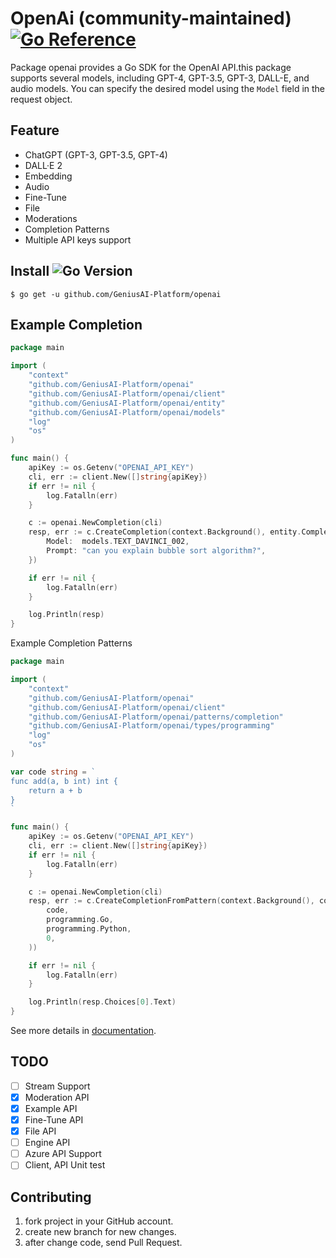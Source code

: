 # OpenAi (community-maintained) [![Go Reference](https://pkg.go.dev/badge/github.com/GeniusAI-Platform/openai.svg)](https://pkg.go.dev/github.com/GeniusAI-Platform/openai)
Package openai provides a Go SDK for the OpenAI API.this package supports several models, including GPT-4, GPT-3.5, GPT-3, DALL-E, and audio
models. You can specify the desired model using the `Model` field in the request object.


## Feature

- ChatGPT (GPT-3, GPT-3.5, GPT-4)
- DALL·E 2
- Embedding
- Audio
- Fine-Tune
- File
- Moderations
- Completion Patterns
- Multiple API keys support

## Install ![Go Version](https://img.shields.io/badge/go%20version-%3E=1.19-61CFDD.svg?style=flat-square)

```shell
$ go get -u github.com/GeniusAI-Platform/openai
```

## Example Completion

```go
package main

import (
	"context"
	"github.com/GeniusAI-Platform/openai"
	"github.com/GeniusAI-Platform/openai/client"
	"github.com/GeniusAI-Platform/openai/entity"
	"github.com/GeniusAI-Platform/openai/models"
	"log"
	"os"
)

func main() {
	apiKey := os.Getenv("OPENAI_API_KEY")
	cli, err := client.New([]string{apiKey})
	if err != nil {
		log.Fatalln(err)
	}

	c := openai.NewCompletion(cli)
	resp, err := c.CreateCompletion(context.Background(), entity.CompletionRequest{
		Model:  models.TEXT_DAVINCI_002,
		Prompt: "can you explain bubble sort algorithm?",
	})

	if err != nil {
		log.Fatalln(err)
	}

	log.Println(resp)
}

```

Example Completion Patterns

```go
package main

import (
	"context"
	"github.com/GeniusAI-Platform/openai"
	"github.com/GeniusAI-Platform/openai/client"
	"github.com/GeniusAI-Platform/openai/patterns/completion"
	"github.com/GeniusAI-Platform/openai/types/programming"
	"log"
	"os"
)

var code string = `
func add(a, b int) int {
	return a + b
}
`

func main() {
	apiKey := os.Getenv("OPENAI_API_KEY")
	cli, err := client.New([]string{apiKey})
	if err != nil {
		log.Fatalln(err)
	}

	c := openai.NewCompletion(cli)
	resp, err := c.CreateCompletionFromPattern(context.Background(), completion.ProgrammingLanguageTranslator(
		code,
		programming.Go,
		programming.Python,
		0,
	))

	if err != nil {
		log.Fatalln(err)
	}

	log.Println(resp.Choices[0].Text)
}

```

See more details in [documentation](https://pkg.go.dev/github.com/GeniusAI-Platform/openai).

## TODO
- [ ] Stream Support
- [x] Moderation API
- [x] Example API
- [x] Fine-Tune API
- [x] File API
- [ ] Engine API
- [ ] Azure API Support
- [ ] Client, API Unit test

## Contributing

1. fork project in your GitHub account.
2. create new branch for new changes.
3. after change code, send Pull Request.

